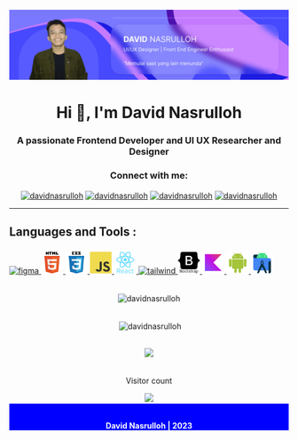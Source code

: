 ![file1](./img/davidHeader.jpg)

<h1 align="center">Hi 👋, I'm David Nasrulloh</h1>
<h3 align="center">A passionate Frontend Developer and UI UX Researcher and Designer</h3>

<h3 align="center">Connect with me:</h3>
<p align="center">
	<a href="https://linkedin.com/in/davidnasrulloh" target="blank"><img align="center" src="https://raw.githubusercontent.com/rahuldkjain/github-profile-readme-generator/master/src/images/icons/Social/linked-in-alt.svg" alt="davidnasrulloh" height="30" width="40" /></a>
	<a href="https://instagram.com/rishav_chanda" target="blank"><img align="center" src="https://raw.githubusercontent.com/rahuldkjain/github-profile-readme-generator/master/src/images/icons/Social/instagram.svg" alt="davidnasrulloh" height="30" width="40" /></a>
	<a href="https://dribbble.com/davidnasrulloh" target="blank"><img align="center" src="https://raw.githubusercontent.com/rahuldkjain/github-profile-readme-generator/master/src/images/icons/Social/dribbble.svg" alt="davidnasrulloh" height="30" width="40" /></a>
	<a href="https://www.behance.net/davidnasrulloh" target="blank"><img align="center" src="https://raw.githubusercontent.com/rahuldkjain/github-profile-readme-generator/master/src/images/icons/Social/behance.svg" alt="davidnasrulloh" height="30" width="40" /></a>
</p>

---

## Languages and Tools :

### <p align="left">

<a href="https://www.figma.com/" target="_blank" rel="noreferrer"> 
	<img src="https://www.vectorlogo.zone/logos/figma/figma-icon.svg" alt="figma" width="40" height="40"/> 
</a> 
<a href="https://www.w3.org/html/" target="_blank" rel="noreferrer"> 
	<img src="https://raw.githubusercontent.com/devicons/devicon/master/icons/html5/html5-original-wordmark.svg" alt="html5" width="40" height="40"/> 
</a> 
<a href="https://www.w3schools.com/css/" target="_blank" rel="noreferrer"> 
	<img src="https://raw.githubusercontent.com/devicons/devicon/master/icons/css3/css3-original-wordmark.svg" alt="css3" width="40" height="40"/> 
</a> 
<a href="https://developer.mozilla.org/en-US/docs/Web/JavaScript" target="_blank" rel="noreferrer"> 
	<img src="https://raw.githubusercontent.com/devicons/devicon/master/icons/javascript/javascript-original.svg" alt="javascript" width="40" height="40"/> 
</a> 
<a href="https://reactjs.org/" target="_blank" rel="noreferrer"> 
	<img src="https://raw.githubusercontent.com/devicons/devicon/master/icons/react/react-original-wordmark.svg" alt="react" width="40" height="40"/> 
</a> 
<a href="https://tailwindcss.com/" target="_blank" rel="noreferrer"> 
	<img src="https://www.vectorlogo.zone/logos/tailwindcss/tailwindcss-icon.svg" alt="tailwind" width="40" height="40"/> 
</a> 
<a href="https://getbootstrap.com" target="_blank" rel="noreferrer"> 
	<img src="https://raw.githubusercontent.com/devicons/devicon/master/icons/bootstrap/bootstrap-plain-wordmark.svg" alt="bootstrap" width="40" height="40"/> 
</a>
<a href="https://kotlinlang.org/" target="_blank" rel="noreferrer"> 
	<img src="https://raw.githubusercontent.com/devicons/devicon/master/icons/kotlin/kotlin-original.svg" alt="kotlin" width="40" height="40"/> 
</a>
<a href="https://www.android.com/intl/id_id/" target="_blank" rel="noreferrer"> 
	<img src="https://raw.githubusercontent.com/devicons/devicon/master/icons/android/android-original.svg" alt="android" width="40" height="40"/> 
</a>
<a href="https://developer.android.com/studio?gclid=Cj0KCQjw_r6hBhDdARIsAMIDhV-syjYXk4hFzMGMk_53loilPK_2aGjvr-NRenC6jqSrTvkGLqLmoxEaAsvMEALw_wcB&gclsrc=aw.ds" target="_blank" rel="noreferrer"> 
	<img src="https://raw.githubusercontent.com/devicons/devicon/master/icons/androidstudio/androidstudio-original.svg" alt="androidstudio" width="40" height="40"/> 
</a>
</p>

<div align="center"> <br/> <img align="center" src="https://github-readme-stats-eight-theta.vercel.app/api/top-langs?username=davidnasrulloh&show_icons=true&locale=en&layout=compact&theme=tokyonight" alt="davidnasrulloh" /></div>

<p align="center"> <br/> &nbsp;<img align="center" src="https://github-readme-stats-eight-theta.vercel.app/api?username=davidnasrulloh&show_icons=true&locale=en&theme=tokyonight" alt="davidnasrulloh" /></p>

<div align="center">
	<br/>
	<a href="https://github.com/davidnasrulloh">
	<img src="https://github-readme-streak-stats.herokuapp.com?user=davidnasrulloh&theme=dark&hide_border=true&border_radius=5&date_format=M%20j%5B%2C%20Y%5D"/>
	</a>
</div>

<div align="center"> 
	<br/>
	<p>Visitor count</p>
	<a href="https://github.com/davidnasrulloh">
  	<img src="https://profile-counter.glitch.me/davidnasrulloh/count.svg" />
	</a>
</div>

<div align="center" style="color: white; background-color: blue; font-weight: bold;" > 
	<br/>
	<p>David Nasrulloh | 2023</p>
</div>
